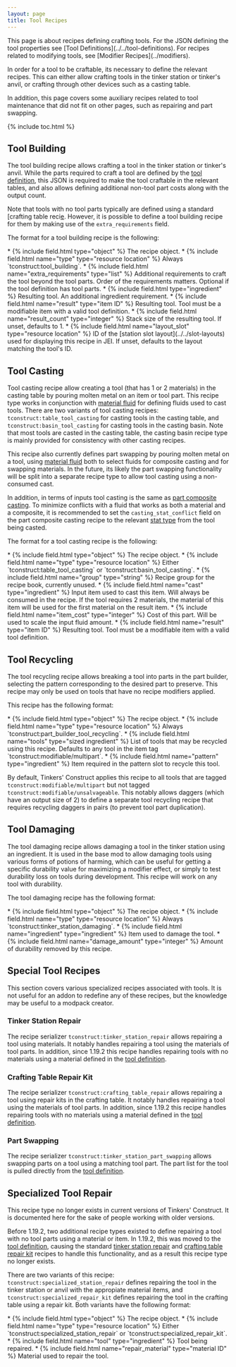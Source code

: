 ```yaml
---
layout: page
title: Tool Recipes
---
```

<div class="hatnote" markdown=1>
This page is about recipes defining crafting tools. For the JSON defining the tool properties see [Tool Definitions](../../tool-definitions). For recipes related to modifying tools, see [Modifier Recipes](../modifiers).
</div>

In order for a tool to be craftable, its necessary to define the relevant recipes. This can either allow crafting tools in the tinker station or tinker's anvil, or crafting through other devices such as a casting table.

In addition, this page covers some auxiliary recipes related to tool maintenance that did not fit on other pages, such as repairing and part swapping.

{% include toc.html %}

## Tool Building

The tool building recipe allows crafting a tool in the tinker station or tinker's anvil. While the parts required to craft a tool are defined by the [tool definition](../../tool-definitions), this JSON is required to make the tool craftable in the relevant tables, and also allows defining additional non-tool part costs along with the output count.

Note that tools with no tool parts typically are defined using a standard [crafting table reci[e](https://minecraft.wiki/w/Recipe#crafting_shaped). However, it is possible to define a tool building recipe for them by making use of the `extra_requirements` field.

The format for a tool building recipe is the following:

<div class="treeview" markdown=1>
* {% include field.html type="object" %} The recipe object.
    * {% include field.html name="type" type="resource location" %} Always `tconstruct:tool_building`.
    * {% include field.html name="extra_requirements" type="list" %} Additional requirements to craft the tool beyond the tool parts. Order of the requirements matters. Optional if the tool definition has tool parts.
        * {% include field.html type="ingredient" %} Resulting tool. An additional ingredient requirement.
    * {% include field.html name="result" type="item ID" %} Resulting tool. Tool must be a modifiable item with a valid tool definition.
    * {% include field.html name="result_count" type="integer" %} Stack size of the resulting tool. If unset, defaults to 1.
    * {% include field.html name="layout_slot" type="resource location" %} ID of the [station slot layout](../../slot-layouts) used for displaying this recipe in JEI. If unset, defaults to the layout matching the tool's ID.
</div>

## Tool Casting

Tool casting recipe allow creating a tool (that has 1 or 2 materials) in the casting table by pouring molten metal on an item or tool part. This recipe type works in conjunction with [material fluid](../materials#casting-and-composite) for defining fluids used to cast tools. There are two variants of tool casting recipes: `tconstruct:table_tool_casting` for casting tools in the casting table, and `tconstruct:basin_tool_casting` for casting tools in the casting basin. Note that most tools are casted in the casting table, the casting basin recipe type is mainly provided for consistency with other casting recipes.

This recipe also currently defines part swapping by pouring molten metal on a tool, using [material fluid](../materials#casting-and-composite) both to select fluids for composite casting and for swapping materials. In the future, its likely the part swapping functionality will be split into a separate recipe type to allow tool casting using a non-consumed cast.

In addition, in terms of inputs tool casting is the same as [part composite casting](../parts#composite-casting). To minimize conflicts with a fluid that works as both a material and a composite, it is recommended to set the `casting_stat_conflict` field on the part composite casting recipe to the relevant [stat type](../../stat-types) from the tool being casted.

The format for a tool casting recipe is the following:

<div class="treeview" markdown=1>
* {% include field.html type="object" %} The recipe object.
    * {% include field.html name="type" type="resource location" %} Either `tconstruct:table_tool_casting` or `tconstruct:basin_tool_casting`.
    * {% include field.html name="group" type="string" %} Recipe group for the recipe book, currently unused.
    * {% include field.html name="cast" type="ingredient" %} Input item used to cast this item. Will always be consumed in the recipe. If the tool requires 2 materials, the material of this item will be used for the first material on the result item.
    * {% include field.html name="item_cost" type="integer" %} Cost of this part. Will be used to scale the input fluid amount.
    * {% include field.html name="result" type="item ID" %} Resulting tool. Tool must be a modifiable item with a valid tool definition.
</div>

## Tool Recycling

The tool recycling recipe allows breaking a tool into parts in the part builder, selecting the pattern corresponding to the desired part to preserve. This recipe may only be used on tools that have no recipe modifiers applied.

This recipe has the following format:

<div class="treeview" markdown=1>
* {% include field.html type="object" %} The recipe object.
    * {% include field.html name="type" type="resource location" %} Always `tconstruct:part_builder_tool_recycling`.
    * {% include field.html name="tools" type="sized ingredient" %} List of tools that may be recycled using this recipe. Defaults to any tool in the item tag `tconstruct:modifiable/multipart`.
    * {% include field.html name="pattern" type="ingredient" %} Item required in the pattern slot to recycle this tool.
</div>

By default, Tinkers' Construct applies this recipe to all tools that are tagged `tconstruct:modifiable/multipart` but not tagged `tconstruct:modifiable/unsalvageable`. This notably allows daggers (which have an output size of 2) to define a separate tool recycling recipe that requires recycling daggers in pairs (to prevent tool part duplication).

## Tool Damaging

The tool damaging recipe allows damaging a tool in the tinker station using an ingredient. It is used in the base mod to allow damaging tools using various forms of potions of harming, which can be useful for getting a specific durability value for maximizing a modifier effect, or simply to test durability loss on tools during development. This recipe will work on any tool with durability.

The tool damaging recipe has the following format:

<div class="treeview" markdown=1>
* {% include field.html type="object" %} The recipe object.
    * {% include field.html name="type" type="resource location" %} Always `tconstruct:tinker_station_damaging`.
    * {% include field.html name="ingredient" type="ingredient" %} Item used to damage the tool.
    * {% include field.html name="damage_amount" type="integer" %} Amount of durability removed by this recipe.
</div>

## Special Tool Recipes

This section covers various specialized recipes associated with tools. It is not useful for an addon to redefine any of these recipes, but the knowledge may be useful to a modpack creator.

### Tinker Station Repair

The recipe serializer `tconstruct:tinker_station_repair` allows repairing a tool using materials. It notably handles repairing a tool using the materials of tool parts. In addition, since 1.19.2 this recipe handles repairing tools with no materials using a material defined in the [tool definition](../../tool-definitions).

### Crafting Table Repair Kit

The recipe serializer `tconstruct:crafting_table_repair` allows repairing a tool using repair kits in the crafting table. It notably handles repairing a tool using the materials of tool parts. In addition, since 1.19.2 this recipe handles repairing tools with no materials using a material defined in the [tool definition](../../tool-definitions).

### Part Swapping

The recipe serializer `tconstruct:tinker_station_part_swapping` allows swapping parts on a tool using a matching tool part. The part list for the tool is pulled directly from the [tool definition](../../tool-definitions).


## Specialized Tool Repair
<div class="hatnote">This recipe type no longer exists in current versions of Tinkers' Construct. It is documented here for the sake of people working with older versions.</div>

Before 1.19.2, two additional recipe types existed to define repairing a tool with no tool parts using a material or item. In 1.19.2, this was moved to the [tool definition](../../tool-definitions), causing the standard [tinker station repair](#tinker-station-repair) and [crafting table repair kit](#crafting-table-repair-kit) recipes to handle this functionality, and as a result this recipe type no longer exists.

There are two variants of this recipe: `tconstruct:specialized_station_repair` defines repairing the tool in the tinker station or anvil with the appropiate material items, and `tconstruct:specialized_repair_kit` defines repairing the tool in the crafting table using a repair kit. Both variants have the following format:

<div class="treeview" markdown=1>
* {% include field.html type="object" %} The recipe object.
    * {% include field.html name="type" type="resource location" %} Either `tconstruct:specialized_station_repair` or `tconstruct:specialized_repair_kit`.
    * {% include field.html name="tool" type="ingredient" %} Tool being repaired.
    * {% include field.html name="repair_material" type="material ID" %} Material used to repair the tool.
</div>
